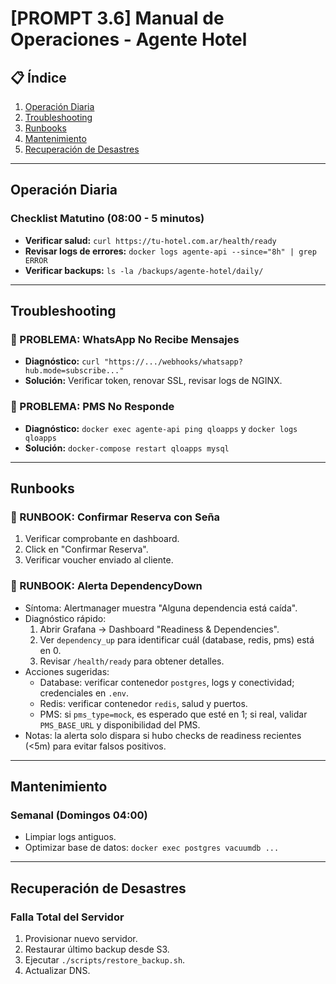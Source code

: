 # [PROMPT 3.6] Manual de Operaciones - Agente Hotel

## 📋 Índice

1. [Operación Diaria](#operación-diaria)
2. [Troubleshooting](#troubleshooting)
3. [Runbooks](#runbooks)
4. [Mantenimiento](#mantenimiento)
5. [Recuperación de Desastres](#recuperación-de-desastres)

---

## Operación Diaria

### Checklist Matutino (08:00 - 5 minutos)

- **Verificar salud:** `curl https://tu-hotel.com.ar/health/ready`
- **Revisar logs de errores:** `docker logs agente-api --since="8h" | grep ERROR`
- **Verificar backups:** `ls -la /backups/agente-hotel/daily/`

---

## Troubleshooting

### 🔴 PROBLEMA: WhatsApp No Recibe Mensajes

- **Diagnóstico:** `curl "https://.../webhooks/whatsapp?hub.mode=subscribe..."`
- **Solución:** Verificar token, renovar SSL, revisar logs de NGINX.

### 🔴 PROBLEMA: PMS No Responde

- **Diagnóstico:** `docker exec agente-api ping qloapps` y `docker logs qloapps`
- **Solución:** `docker-compose restart qloapps mysql`

---

## Runbooks

### 📘 RUNBOOK: Confirmar Reserva con Seña

1. Verificar comprobante en dashboard.
2. Click en "Confirmar Reserva".
3. Verificar voucher enviado al cliente.
 
 ### 📘 RUNBOOK: Alerta DependencyDown
 - Síntoma: Alertmanager muestra "Alguna dependencia está caída".
 - Diagnóstico rápido:
	 1) Abrir Grafana → Dashboard "Readiness & Dependencies".
	 2) Ver `dependency_up` para identificar cuál (database, redis, pms) está en 0.
	 3) Revisar `/health/ready` para obtener detalles.
 - Acciones sugeridas:
	 - Database: verificar contenedor `postgres`, logs y conectividad; credenciales en `.env`.
	 - Redis: verificar contenedor `redis`, salud y puertos.
	 - PMS: si `pms_type=mock`, es esperado que esté en 1; si real, validar `PMS_BASE_URL` y disponibilidad del PMS.
 - Notas: la alerta solo dispara si hubo checks de readiness recientes (<5m) para evitar falsos positivos.

---

## Mantenimiento

### Semanal (Domingos 04:00)

- Limpiar logs antiguos.
- Optimizar base de datos: `docker exec postgres vacuumdb ...`

---

## Recuperación de Desastres

### Falla Total del Servidor

1. Provisionar nuevo servidor.
2. Restaurar último backup desde S3.
3. Ejecutar `./scripts/restore_backup.sh`.
4. Actualizar DNS.
